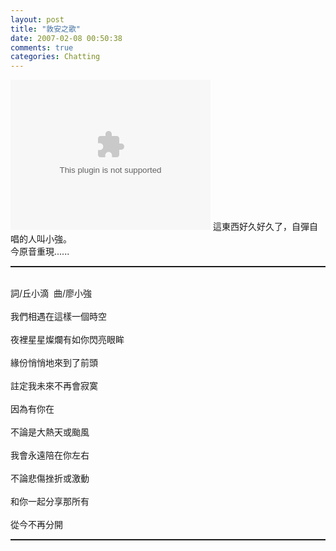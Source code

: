 ```yaml
---
layout: post
title: "敦安之歌"
date: 2007-02-08 00:50:38
comments: true
categories: Chatting
---
```

<object classid="CLSID:6BF52A52-394A-11d3-B153-00C04F79FAA6" codebase="http://www.microsoft.com/ntserver/netshow/download/en/nsmp2inf.cab#Version=5,1,51,415" id="msplayer" type="application/x-oleobject" standby="Loading Microsoft Media Player components..." name="msplayer" width="320" height="240"> <param name="AllowChangeDisplaySize" value="1"> <param name="AutoStart" value="1"> <param name="AutoSize" value="0"> <param name="AnimationAtStart" value="1"> <param name="ClickToPlay" value="1"> <param name="EnableContextMenu" value="0"> <param name="EnablePositionControls" value="1"> <param name="EnableFullScreenControls" value="1"> <param name="URL" value="http://9.mms.blog.xuite.net/9/a/8/f/10971305/blog_112520/dv/10091100/10091100.mp3"> <param name="ShowControls" value="1"> <param name="ShowAudioControls" value="1"> <param name="ShowDisplay" value="0"> <param name="ShowGotoBar" value="0"> <param name="ShowPositionControls" value="1"> <param name="ShowStatusBar" value="1"> <param name="ShowTracker" value="1"> <embed src="http://9.mms.blog.xuite.net/9/a/8/f/10971305/blog_112520/dv/10091100/10091100.mp3" type="video/x-ms-wmv" width="320" height="240" autostart="1" showcontrols="0" autosize="0" animationatstart="1" clicktoplay="1" enablecontextmenu="0" enablepositioncontrols="1" enablefullscreencontrols="1" showaudiocontrols="1" showdisplay="0" showgotobar="0" showpositioncontrols="1" showstatusbar="1" showtracker="1"> </object>
這東西好久好久了，自彈自唱的人叫小強。<br />今原音重現......<br /><hr style="width: 100%; height: 2px;" /><br />詞/丘小滴  曲/廖小強<br /><br />我們相遇在這樣一個時空<br /><br />夜裡星星燦爛有如你閃亮眼眸<br /><br />緣份悄悄地來到了前頭<br /><br />註定我未來不再會寂寞<br /><br />因為有你在<br /><br />不論是大熱天或颱風<br /><br />我會永遠陪在你左右<br /><br />不論悲傷挫折或激動<br /><br />和你一起分享那所有<br /><br />從今不再分開<br /><hr style="width: 100%; height: 2px;" /><br />

